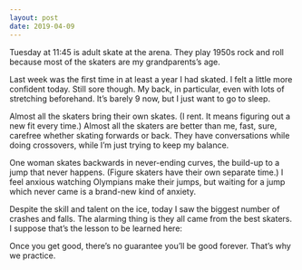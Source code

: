 ```yaml
---
layout: post
date: 2019-04-09
---
```


Tuesday at 11:45 is adult skate at the arena. They play 1950s rock and roll because most of the skaters are my grandparents’s age. 

Last week was the first time in at least a year I had skated. I felt a little more confident today. Still sore though. My back, in particular, even with lots of stretching beforehand. It’s barely 9 now, but I just want to go to sleep. 

Almost all the skaters bring their own skates. (I rent. It means figuring out a new fit every time.) Almost all the skaters are better than me, fast, sure, carefree whether skating forwards or back. They have conversations while doing crossovers, while I’m just trying to keep my balance. 

One woman skates backwards in never-ending curves, the build-up to a jump that never happens. (Figure skaters have their own separate time.) I feel anxious watching Olympians make their jumps, but waiting for a jump which never came is a brand-new kind of anxiety. 

Despite the skill and talent on the ice, today I saw the biggest number of crashes and falls. The alarming thing is they all came from the best skaters. I suppose that’s the lesson to be learned here:

Once you get good, there’s no guarantee you’ll be good forever. That’s why we practice. 
